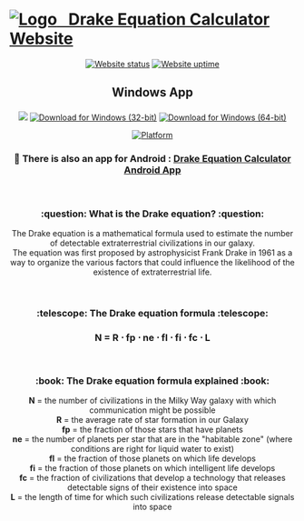 # [![Logo](https://user-images.githubusercontent.com/86963425/220344222-3c05930c-d7dd-4f80-8d00-271a9bbbad60.png)&nbsp;&nbsp;&nbsp;Drake Equation Calculator Website](https://nickmihal.github.io/Drake-Equation-Calculator/)

<div align="center">

[![Website status](https://img.shields.io/uptimerobot/status/m793785666-85863a9bb342801a83a7a610?label=website%20status&style=for-the-badge&logo=WPExplorer&custom_uptime_ratio=100)](https://stats.uptimerobot.com/Jxv32sBDoP) 
[![Website uptime](https://img.shields.io/uptimerobot/ratio/m793785666-85863a9bb342801a83a7a610?label=website%20uptime&style=for-the-badge&logo=WPExplorer)](https://stats.uptimerobot.com/Jxv32sBDoP)
  
<div>

<h2>

Windows App </h2>

<a href="https://github.com/NickMihal/Drake-Equation-Calculator/releases" target="_blank"><img src="https://img.shields.io/badge/All%20Releases-View%20on%20GitHub-blue?logo=github&style=for-the-badge"></a> 
[![Download for Windows (32-bit)](https://img.shields.io/badge/Download%20for%20Windows%20(32--bit)-v1.0.0.0-blue?style=for-the-badge)](https://github.com/NickMihal/Drake-Equation-Calculator/releases/download/v1.0.0.0/Drake.Equation.Calculator_Win32.exe)
[![Download for Windows (64-bit)](https://img.shields.io/badge/Download%20for%20Windows%20(64--bit)-v1.0.0.0-blue?style=for-the-badge)](https://github.com/NickMihal/Drake-Equation-Calculator/releases/download/v1.0.0.0/Drake.Equation.Calculator_Win64.exe)

[![Platform](https://img.shields.io/badge/Platform-Windows-blue.svg?style=for-the-badge&logo=windows)](https://en.wikipedia.org/wiki/Microsoft_Windows)



<h3>

:iphone: There is also an app for Android : [Drake Equation Calculator Android App](https://github.com/NickMihal/Drake-Equation-Calculator-Android/) </h3>

<br>
<h3><p align="center">:question: What is the Drake equation? :question:</p></h3>

<p align="center"> The Drake equation is a mathematical formula used to estimate the number of detectable extraterrestrial civilizations in our galaxy. <br>
The equation was first proposed by astrophysicist Frank Drake in 1961 as a way to organize the various factors that could influence the likelihood of the existence of extraterrestrial life. </p>

<br>
<h3><p align="center">:telescope: The Drake equation formula :telescope:</p></h3>

<h3><p align="center"> N = R ⋅ fp ⋅ ne ⋅ fl ⋅ fi ⋅ fc ⋅ L </p></h3>
<br>

<h3><p align="center">:book: The Drake equation formula explained :book:</p></h3>

<b>N</b> = the number of civilizations in the Milky Way galaxy with which communication might be possible <br>
<b>R</b> = the average rate of star formation in our Galaxy <br>
<b>fp</b> = the fraction of those stars that have planets <br>
<b>ne</b> = the number of planets per star that are in the "habitable zone" (where conditions are right for liquid water to exist) <br>
<b>fl</b> = the fraction of those planets on which life develops <br>
<b>fi</b> = the fraction of those planets on which intelligent life develops <br>
<b>fc</b> = the fraction of civilizations that develop a technology that releases detectable signs of their existence into space <br>
<b>L</b> = the length of time for which such civilizations release detectable signals into space <br>
